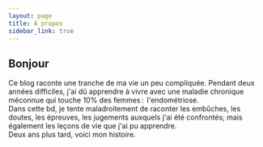 ```yaml
---
layout: page
title: À propos
sidebar_link: true
---
```

<h2>Bonjour</h2>
<p class="message">
  Ce blog raconte une tranche de ma vie un peu compliquée. Pendant deux années difficiles, j'ai dû apprendre à vivre avec une maladie chronique méconnue qui touche 10% des femmes&#8239;: &#8239;l'endométriose.<br>
  Dans cette bd, je tente maladroitement de raconter les embûches, les doutes, les épreuves, les jugements auxquels j'ai été confrontés; mais également les leçons de vie que j'ai pu apprendre. 
  <br>
  Deux ans plus tard, voici mon histoire.
</p>